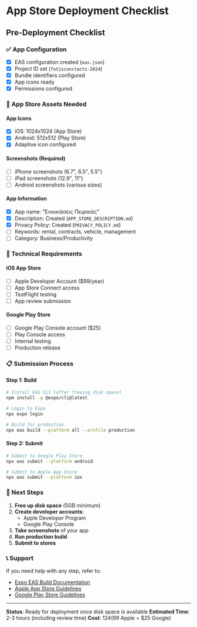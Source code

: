 # App Store Deployment Checklist

## Pre-Deployment Checklist

### ✅ App Configuration
- [x] EAS configuration created (`eas.json`)
- [x] Project ID set (`fotisconctacts-2024`)
- [x] Bundle identifiers configured
- [x] App icons ready
- [x] Permissions configured

### 📱 App Store Assets Needed

#### **App Icons**
- [x] iOS: 1024x1024 (App Store)
- [x] Android: 512x512 (Play Store)
- [x] Adaptive icon configured

#### **Screenshots** (Required)
- [ ] iPhone screenshots (6.7", 6.5", 5.5")
- [ ] iPad screenshots (12.9", 11")
- [ ] Android screenshots (various sizes)

#### **App Information**
- [x] App name: "Ενοικιάσεις Πειραιάς"
- [x] Description: Created (`APP_STORE_DESCRIPTION.md`)
- [x] Privacy Policy: Created (`PRIVACY_POLICY.md`)
- [ ] Keywords: rental, contracts, vehicle, management
- [ ] Category: Business/Productivity

### 🔧 Technical Requirements

#### **iOS App Store**
- [ ] Apple Developer Account ($99/year)
- [ ] App Store Connect access
- [ ] TestFlight testing
- [ ] App review submission

#### **Google Play Store**
- [ ] Google Play Console account ($25)
- [ ] Play Console access
- [ ] Internal testing
- [ ] Production release

### 📋 Submission Process

#### **Step 1: Build**
```bash
# Install EAS CLI (after freeing disk space)
npm install -g @expo/cli@latest

# Login to Expo
npx expo login

# Build for production
npx eas build --platform all --profile production
```

#### **Step 2: Submit**
```bash
# Submit to Google Play Store
npx eas submit --platform android

# Submit to Apple App Store
npx eas submit --platform ios
```

### 🎯 Next Steps

1. **Free up disk space** (5GB minimum)
2. **Create developer accounts**:
   - Apple Developer Program
   - Google Play Console
3. **Take screenshots** of your app
4. **Run production build**
5. **Submit to stores**

### 📞 Support

If you need help with any step, refer to:
- [Expo EAS Build Documentation](https://docs.expo.dev/build/introduction/)
- [Apple App Store Guidelines](https://developer.apple.com/app-store/guidelines/)
- [Google Play Store Guidelines](https://support.google.com/googleplay/android-developer/)

---

**Status**: Ready for deployment once disk space is available
**Estimated Time**: 2-3 hours (including review time)
**Cost**: $124 ($99 Apple + $25 Google)
